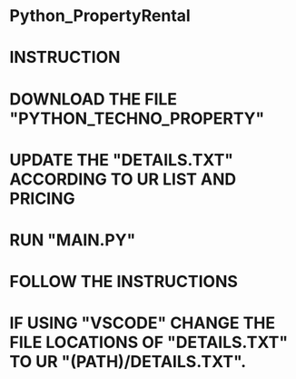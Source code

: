﻿# Python_PropertyRental

# INSTRUCTION

# DOWNLOAD THE FILE "PYTHON_TECHNO_PROPERTY"
# UPDATE THE "DETAILS.TXT" ACCORDING TO UR LIST AND PRICING
# RUN "MAIN.PY" 
# FOLLOW THE INSTRUCTIONS
# IF USING "VSCODE" CHANGE THE FILE LOCATIONS OF "DETAILS.TXT" TO UR "(PATH)/DETAILS.TXT".


